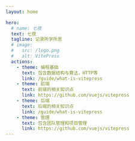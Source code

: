 ```yaml
---
layout: home

hero:
  # name: 七夜
  text: 七夜
  tagline: 记录所学所思
  # image:
  #   src: /logo.png
  #   alt: VitePress
  actions:
    - theme: 编程基础
      text: 包含数据结构与算法，HTTP等
      link: /guide/what-is-vitepress
    - theme: 前端
      text: 前端的相关知识点
      link: https://github.com/vuejs/vitepress
    - theme: 后端
      text: 后端的相关知识点
      link: /guide/what-is-vitepress
    - theme: 管理
      text: 包含团队管理和项目管理
      link: https://github.com/vuejs/vitepress
---
```

